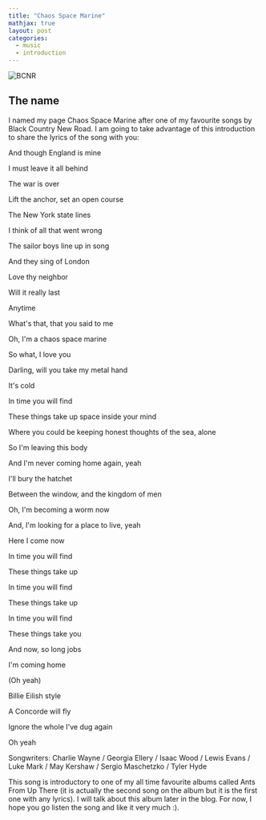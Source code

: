 ```yaml
---
title: "Chaos Space Marine"
mathjax: true
layout: post
categories:
  - music
  - introduction
---
```

![BCNR](https://blog.roughtrade.com/content/images/2022/02/BCNR_Recounting_AntsFromUpThere.jpg)


## The name

I named my page Chaos Space Marine after one of my favourite songs by Black Country New Road. I am going to take advantage of this introduction to share the lyrics of the song with you:

And though England is mine

I must leave it all behind

The war is over

Lift the anchor, set an open course

The New York state lines

I think of all that went wrong

The sailor boys line up in song

And they sing of London

Love thy neighbor

Will it really last

Anytime

What's that, that you said to me

Oh, I'm a chaos space marine

So what, I love you

Darling, will you take my metal hand

It's cold

In time you will find

These things take up space inside your mind

Where you could be keeping honest thoughts of the sea, alone

So I'm leaving this body

And I'm never coming home again, yeah

I'll bury the hatchet

Between the window, and the kingdom of men

Oh, I'm becoming a worm now

And, I'm looking for a place to live, yeah

Here I come now

In time you will find

These things take up

In time you will find

These things take up

In time you will find

These things take you

And now, so long jobs

I'm coming home

(Oh yeah)

Billie Eilish style

A Concorde will fly

Ignore the whole I've dug again

Oh yeah

Songwriters: Charlie Wayne / Georgia Ellery / Isaac Wood / Lewis Evans / Luke Mark / May Kershaw / Sergio Maschetzko / Tyler Hyde

This song is introductory to one of my all time favourite albums called Ants From Up There (it is actually the second song on the album but it is the first one with any lyrics). I will talk about this album later in the blog. For now, I hope you go listen the song and like it very much :).

